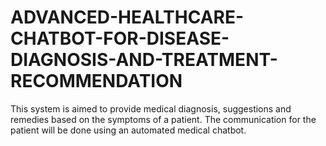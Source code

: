 # ADVANCED-HEALTHCARE-CHATBOT-FOR-DISEASE-DIAGNOSIS-AND-TREATMENT-RECOMMENDATION
This system is aimed to provide medical diagnosis, suggestions and remedies based on the symptoms of a patient. The communication for the patient will be done using an automated medical chatbot.
